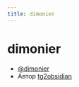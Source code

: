 ```yaml
---
title: dimonier
---
```


# dimonier

- [@dimonier](https://t.me/dimonier/)
- Автор [tg2obsidian](<../Скрипты и утилиты/tg2obsidian.md>)
